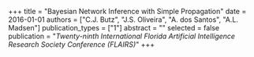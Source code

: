 +++
title = "Bayesian Network Inference with Simple Propagation"
date = 2016-01-01
authors = ["C.J. Butz", "J.S. Oliveira", "A. dos Santos", "A.L. Madsen"]
publication_types = ["1"]
abstract = ""
selected = false
publication = "*Twenty-ninth International Florida Artificial Intelligence Research Society Conference (FLAIRS)*"
+++

